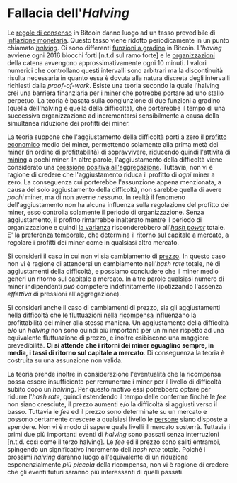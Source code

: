 # Fallacia dell'_Halving_



Le [regole di consenso]() in Bitcoin danno luogo ad un tasso prevedibile di [inflazione monetaria](). Questo tasso viene ridotto periodicamente in un punto chiamato [_halving_](). Ci sono differenti [funzioni a gradino]() in Bitcoin. L'_having_ avviene ogni 2016 blocchi forti [n.t.d sul ramo forte] e le [organizzazioni]() della catena avvengono approssimativamente ogni 10 minuti. I valori numerici che controllano questi intervalli sono arbitrari ma la discontinuità risulta necessaria in quanto essa è dovuta alla natura discreta degli intervalli richiesti dalla _proof-of-work_. Esiste una teoria secondo la quale l'halving crei una barriera finanziaria per i [miner]() che potrebbe portare ad uno [stallo]() perpetuo. La teoria è basata sulla congiunzione di due funzioni a gradino (quella dell'halving e quella della difficoltà), che porterebbe il tempo di una successiva organizzazione ad incrementarsi sensibilmente a causa della simultanea riduzione dei profitti dei miner.

La teoria suppone che l'aggiustamento della difficoltà porti a zero il [profitto economico]() medio dei miner, permettendo solamente alla prima metà dei miner (in ordine di profittabilità) di sopravvivere, riducendo quindi l'attività di [mining]() a pochi miner. In altre parole, l'aggiustamento della difficoltà viene considerato una [pressione positiva all'aggregazione](). Tuttavia, non vi è ragione di credere che l'aggiustamento riduca il profitto di _ogni_ miner a zero. La conseguenza cui porterebbe l'assunzione appena menzionata, a causa del solo aggiustamento della difficoltà, non sarebbe quella di avere _pochi_ miner, ma di non averne _nessuno_. In realtà il fenomeno dell'aggiustamento non ha alcuna influenza sulla regolazione del profitto dei miner,  esso controlla solamente il periodo di organizzazione. Senza aggiustamento, il profitto rimarrebbe inalterato mentre il periodo di organizzazione e quindi [la varianza]() risponderebbero all'[_hash power_]() totale. E' la [preferenza temporale](), che determina il [ritorno sul capitale]() a [mercato](), a regolare i profitti dei miner come in qualsiasi altro mercato.

Si consideri il caso in cui non vi sia cambiamento di [prezzo](). In questo caso non vi è ragione di attendersi un cambiamento nell'_hash rate_ totale, né di aggiustamenti della difficoltà, e possiamo concludere che il miner medio generi un ritorno sul capitale a mercato. In altre parole qualsiasi numero di miner indipendenti _può_ competere indefinitamente (ipotizzando l'assenza _effettiva_ di pressioni all'aggregazione).

Si consideri anche il caso di cambiamenti di prezzo, sia gli aggiustamenti nella difficoltà che le fluttuazioni nella [ricompensa]() influenzano la profittabilità del miner alla stessa maniera. Un aggiustamento della difficoltà e/o un _halving_ non sono quindi più importanti per un miner rispetto ad una equivalente fluttuazione di prezzo, e inoltre esibiscono una maggiore prevedibilità. **Ci si attende che i ritorni dei miner eguaglino sempre, in media, i tassi di ritorno sul capitale a mercato**. Di conseguenza la teoria è costruita su una assunzione non valida.

La teoria prende inoltre in considerazione l'eventualità che la ricompensa possa essere insufficiente per remunerare i miner per il livello di difficoltà subito dopo un _halving_. Per questo motivo essi potrebbero optare per ridurre l'_hash rate_, quindi estendendo il tempo delle conferme finché le _fee_ non siano cresciute,  il prezzo aumenti e/o la difficoltà si aggiusti verso il basso. Tuttavia le _fee_ ed il prezzo sono determinate su un mercato e possono certamente crescere a qualsiasi livello le [persone]() siano disposte a spendere. Non vi è modo di sapere quale livelli il mercato sosterrà. Tuttavia i primi due più importanti eventi di _halving_ sono passati senza interruzioni [n.t.d. così come il terzo halving]. Le _fee_ ed il prezzo sono saliti entrambi, spingendo un significativo incremento dell'_hash rate_ totale. Poiché i prossimi _halving_ daranno luogo all'equivalente di un riduzione esponenzialmente _più piccola_ della ricompensa, non vi è ragione di credere che gli eventi futuri saranno più interessanti di quelli passati.




